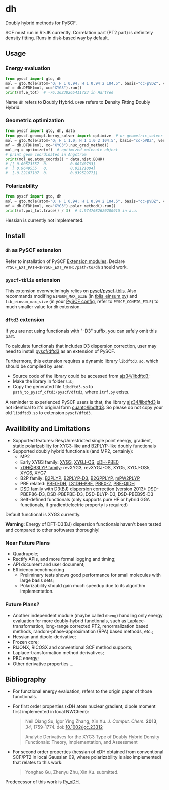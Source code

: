 # dh

Doubly hybrid methods for PySCF.

SCF must run in RI-JK currently. Correlation part (PT2 part) is definitely density fitting.
Runs in disk-based way by default.

## Usage

### Energy evaluation

```python
from pyscf import gto, dh
mol = gto.Mole(atom="O; H 1 0.94; H 1 0.94 2 104.5", basis="cc-pVDZ", verbose=0).build()
mf = dh.DFDH(mol, xc="XYG3").run()
print(mf.e_tot)  # -76.36230265411723 in Hartree
```

Name `dh` refers to **D**oubly **H**ybrid.
`DFDH` refers to **D**ensity **F**itting **D**oubly **H**ybrid.

### Geometric optimization

```python
from pyscf import gto, dh, data
from pyscf.geomopt.berny_solver import optimize  # or geometric_solver
mol = gto.Mole(atom="O; H 1 1.0; H 1 1.0 2 104.5", basis="cc-pVDZ", verbose=0).build()
mf = dh.DFDH(mol, xc="XYG3").nuc_grad_method()
mol_eq = optimize(mf)  # optimized molecule object
# print geom coordinates in Angstrom
print(mol_eq.atom_coords() * data.nist.BOHR)
# [[ 0.00573557  0.          0.00740783]
#  [ 0.9649555   0.          0.02121004]
#  [-0.22107107  0.          0.93952977]]
```

### Polarizability

```python
from pyscf import gto, dh
mol = gto.Mole(atom="O; H 1 0.94; H 1 0.94 2 104.5", basis="cc-pVDZ", verbose=0).build()
mf = dh.DFDH(mol, xc="XYG3").polar_method().run()
print(mf.pol_tot.trace() / 3)  # 4.9747082620200915 in a.u.
```

Hessian is currently not implemented.

## Install

### `dh` as PySCF extension
Refer to installation of PySCF [Extension modules](https://pyscf.org/install.html#extension-modules).
Declare `PYSCF_EXT_PATH=$PYSCF_EXT_PATH:/path/to/dh` should work.

### `pyscf-tblis` extension
This extension overwhelmingly relies on [pyscf/pyscf-tblis](https://github.com/pyscf/pyscf-tblis).
Also recommands modifing `EINSUM_MAX_SIZE` (in
[tblis_einsum.py](https://github.com/pyscf/pyscf-tblis/blob/160333ab28d0d9c6900bd5b77efc8d03dd1c74c5/pyscf/tblis_einsum/tblis_einsum.py#L45))
and `lib_einsum_max_size` (in your [PySCF config](https://pyscf.org/install.html#cmake-options-and-compiling-flags), refer to `PYSCF_CONFIG_FILE`)
to much smaller value for `dh` extension.

### `dftd3` extension
If you are not using functionals with "-D3" suffix, you can safely omit this part.

To calculate functionals that includes D3 dispersion correction, user may need to install
[pyscf/dftd3]() as an extension of PySCF. 

Furthermore, this extension requires a dynamic library `libdftd3.so`, which should be compiled by user.
- Source code of the library could be accessed from [ajz34/libdftd3](https://github.com/ajz34/libdftd3);
- Make the library in folder `lib`;
- Copy the generated file `libdftd3.so` to `path_to_pyscf_dftd3/pyscf/dftd3`, where `itrf.py` exists.

A reminder to experienced PySCF users is that, the library
[ajz34/libdftd3](https://github.com/ajz34/libdftd3) is not identical to it's original form
[cuanto/libdftd3](https://github.com/cuanto/libdftd3). So please do not copy your old `libdftd3.so`
to extension `pyscf/dftd3`.


## Availibility and Limitations

- Supported features:
  Res/Unrestricted single point energy, gradient, static polarizability
  for XYG3-like and B2PLYP-like doubly functionals
- Supported doubly hybrid functionals (and MP2, certainly):
    - MP2
    - Early XYG3 family:
      [XYG3](https://doi.org/10.1073/pnas.0901093106),
      [XYGJ-OS](https://doi.org/10.1073/pnas.1115123108),
      [xDH-PBE0](https://dx.doi.org/10.1063/1.3703893)
    - [xDH@B3LYP family](https://dx.doi.org/10.1021/acs.jpclett.1c00360):
      revXYG3, revXYGJ-OS, XYG5, XYGJ-OS5, XYG6, XYG7
    - B2P family:
      [B2PLYP](http://dx.doi.org/10.1063/1.2148954),
      [B2PLYP-D3](https://doi.org/10.1063/1.3382344),
      [B2GPPLYP](https://doi.org/10.1021/jp801805p),
      [mPW2PLYP](http://dx.doi.org/10.1039/B608478H)
    - PBE related:
      [PBE0-DH](http://dx.doi.org/10.1063/1.3604569),
      [LS1DH-PBE](https://doi.org/10.1063/1.3640019),
      [PBE0-2](https://doi.org/10.1016/j.cplett.2012.04.045),
      [PBE-QIDH](http://dx.doi.org/10.1063/1.4890314)
    - [DSD family](https://doi.org/10.1002/jcc.23391)
      with D3(BJ) dispersion correction (version 2013):
      DSD-PBEP86-D3, DSD-PBEPBE-D3, DSD-BLYP-D3, DSD-PBEB95-D3
    - Self-defined functionals
      (only supports pure HF or hybrid GGA functionals, if gradient/electric property is required)
    
Default functional is XYG3 currently.

**Warning**: Energy of DFT-D3(BJ) dispersion functionals haven't been tested and compared
to other softwares thoroughly!

### Near Future Plans

- Quadrupole;
- Rectify APIs, and more formal logging and timing;
- API document and user document;
- Efficiency benchmarking
    - Preliminary tests shows good performance for small molecules with large basis sets;
    - Polarizability should gain much speedup due to its algorithm implementation.

### Future Plans?

- Another independent module (maybe called `dheng`) handling only energy evaluation for
  more doubly-hybrid functionals,
  such as Laplace-transformation,
  long-range corrected PT2, renormalization based methods,
  random-phase-approximation (RPA) based methods, etc.;
- Hessian and dipole-derivative;
- Frozen core;
- RIJONX, RICOSX and conventional SCF method supports;
- Laplace-transformation method derivatives;
- PBC energy;
- Other derivative properties ...

## Bibliography

- For functional energy evaluation, refers to the origin paper of those functionals.  

- For first order properties (xDH atom nuclear gradient, dipole moment first implemented
  in local NWChem):

  > Neil Qiang Su, Igor Ying Zhang, Xin Xu.
  > *J. Comput. Chem.* **2013**, *34*, 1759-1774.
  > doi: [10.1002/jcc.23312](https://dx.doi.org/10.1002/jcc.23312)
  > 
  > Analytic Derivatives for the XYG3 Type of Doubly
  > Hybrid Density Functionals: Theory, Implementation,
  > and Assessment

- For second order properties
  (hessian of xDH obtained from conventional SCF/PT2 in local Gaussian 09,
  where polarizability is also implemented)
  that relates to this work:

  > Yonghao Gu, Zhenyu Zhu, Xin Xu. submitted.

Predecessor of this work is [Py_xDH](https://github.com/ajz34/Py_xDH).
